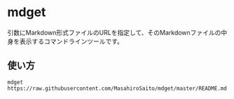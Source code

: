 # mdget

引数にMarkdown形式ファイルのURLを指定して、そのMarkdownファイルの中身を表示するコマンドラインツールです。

## 使い方

```
mdget https://raw.githubusercontent.com/MasahiroSaito/mdget/master/README.md
```